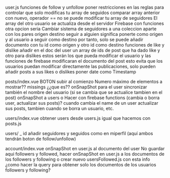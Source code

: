 user.js
  funciones de follow y unfollow
      poner restricciones en las reglas para controlar que solo modificas tu array de seguidos
      comparar array anterior con nuevo, operador ==
      no se puede modificar tu array de seguidores
      El array del otro usuario se actualiza desde el servidor Firebase con funciones
  otra opcion seria
      Cambiar sistema de seguidores a una coleccion aparte con los pares origen destino
      seguir a alguien significa ponerte como origen y al usuario a seguir como destino
      por tanto, solo se puede añadir documento con tu id como origen y otro id como destino
  funciones de like y dislike
      añadir en el doc del user un array de ids de post que ha dado like y otro para dislikes
      estos serán los que pueda modificar el usuario y las funciones de firebase modificaran el documento del post
      esto evita que los usuarios puedan modificar directamente las publicaciones, solo pueden añadir posts a sus likes o dislikes
  poner date como Timestamp


posts/index.vue
  BOTON subir al comienzo
  Numero máximo de elementos a mostrar??
  missings ¿¿que es??
  onSnapShot para el user
      sincronizar también el nombre del usuario (si se cambia que se actualice tambien en el post)
      onSnapShot a users o Hacer con firebase functions (cambia o borra user, actualizar sus posts)?
      cuando cambia el name de un user actualizar sus posts, tambien cuando se borra un usuario, etc.

users/index.vue
  obtener users desde users.js igual que hacemos con posts.js

users/ _ id
  añadir seguidores y seguidos como en miperfil (aquí ambos tendrán boton de follow/unfollow)


account/index.vue
  onSnapShot en user.js al documento del user
  No guardar aqui followers y followed, hacer onSnapShot en user.js a los documentos de los followers y following
  o crear nuevo usersFollowed.js con esta info
  ¿como hacer la query para obtener solo los documentos de los usuarios followers y following?
